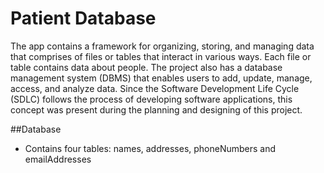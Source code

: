 # Patient Database

The app contains a framework for organizing, storing, and managing data that comprises of files or tables that interact in various ways. Each file or table contains data about people. The project also has a database management system (DBMS) that enables users to add, update, manage, access, and analyze data. Since the Software Development Life Cycle (SDLC) follows the process of developing software applications, this concept was present during the planning and designing of this project. 

##Database
* Contains four tables: names, addresses, phoneNumbers and emailAddresses
